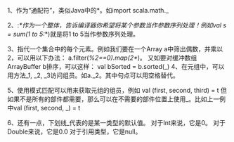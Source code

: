 1、作为“通配符”，类似Java中的*。如import scala.math._


2、:_*作为一个整体，告诉编译器你希望将某个参数当作参数序列处理！例如val s = sum(1 to 5:_*)就是将1 to 5当作参数序列处理。


3、指代一个集合中的每个元素。例如我们要在一个Array a中筛出偶数，并乘以2，可以用以下办法：
a.filter(_%2==0).map(2*_)。
又如要对缓冲数组ArrayBuffer b排序，可以这样：
val bSorted = b.sorted(_)
4、在元组中，可以用方法_1, _2, _3访问组员。如a._2。其中句点可以用空格替代。


5、使用模式匹配可以用来获取元组的组员，例如
val (first, second, third) = t
但如果不是所有的部件都需要，那么可以在不需要的部件位置上使用_。比如上一例中val (first, second, _) = t


6、还有一点，下划线_代表的是某一类型的默认值。
对于Int来说，它是0。
对于Double来说，它是0.0
对于引用类型，它是null。  
